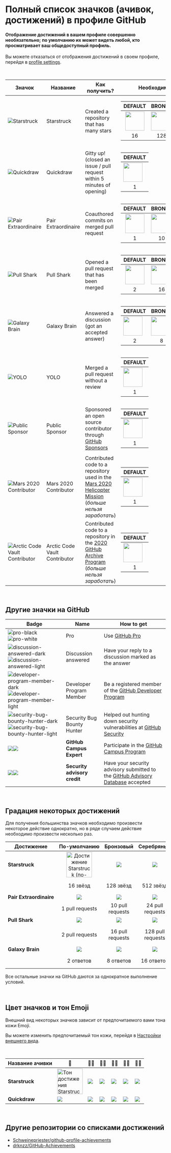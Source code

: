 # Полный список значков (ачивок, достижений) в профиле GitHub

#### Отображение достижений в вашем профиле совершенно необязательно; по умолчанию их может видеть любой, кто просматривает ваш общедоступный профиль.

Вы можете отказаться от отображения достижений в своем профиле, перейдя в [profile settings](https://github.com/settings).

<br>

| Значок | Название                      | Как получить?                                                                                                                                                          | Необходимое количество                                                                                                                                                                                                                                                                                                                                                                                                                                                                                                                                                                                                                                                                                                                                                                                                                                                 |
|---------------------------------------------------------------------------------------------------------------------------------|-------------------------------|------------------------------------------------------------------------------------------------------------------------------------------------------------------------|------------------------------------------------------------------------------------------------------------------------------------------------------------------------------------------------------------------------------------------------------------------------------------------------------------------------------------------------------------------------------------------------------------------------------------------------------------------------------------------------------------------------------------------------------------------------------------------------------------------------------------------------------------------------------------------------------------------------------------------------------------------------------------------------------------------------------------------------------------------------|
| ![Starstruck](https://github.githubassets.com/images/modules/profile/achievements/starstruck-default.png)                       | Starstruck                    | Created a repository that has many stars                                                                                                                               | <table>  <thead>  <tr>  <th>DEFAULT</th> <th>BRONZE</th>  <th>SILVER</th>  <th>GOLD</th>  </tr>  </thead>  <tbody>  <tr>  <td align="center"><img src="https://github.githubassets.com/images/modules/profile/achievements/starstruck-default.png" width="60px"></td>   <td><img src="https://github.githubassets.com/images/modules/profile/achievements/starstruck-bronze.png" width="60px" align="center"></td>  <td><img src="https://github.githubassets.com/images/modules/profile/achievements/starstruck-silver.png" width="60px"></td>  <td><img src="https://github.githubassets.com/images/modules/profile/achievements/starstruck-gold.png" width="60px"></td>  </tr>  <tr>  <td align="center">16</td>  <td align="center">128</td>  <td align="center">512</td>  <td align="center">4096</td>  </tr>   </tbody>  </table>                                |
| ![Quickdraw](https://github.githubassets.com/images/modules/profile/achievements/quickdraw-default.png)                         | Quickdraw                     | Gitty up!<br>(closed an issue / pull request within 5 minutes of opening)                                                                                              | <table>  <thead>  <tr>  <th>DEFAULT</th>  </tr>  </thead>  <tbody>  <tr>  <td><img src="https://github.githubassets.com/images/modules/profile/achievements/quickdraw-default.png" width="60px"></td> </tr>  <tr>  <td align="center">1</td> </tr>   </tbody>  </table>                                                                                                                                                                                                                                                                                                                                                                                                                                                                                                                                                                                                |
| ![Pair Extraordinaire](https://github.githubassets.com/images/modules/profile/achievements/pair-extraordinaire-default.png)     | Pair Extraordinaire           | Coauthored commits on merged pull request                                                                                                                              | <table>  <thead>  <tr>  <th>DEFAULT</th> <th>BRONZE</th>  <th>SILVER</th>  <th>GOLD</th>  </tr>  </thead>  <tbody>  <tr>  <td align="center"><img src="https://github.githubassets.com/images/modules/profile/achievements/pair-extraordinaire-default.png" width="60px"></td>   <td><img src="https://github.githubassets.com/images/modules/profile/achievements/pair-extraordinaire-bronze.png" width="60px" align="center"></td>  <td><img src="https://github.githubassets.com/images/modules/profile/achievements/pair-extraordinaire-silver.png" width="60px"></td>  <td><img src="https://github.githubassets.com/images/modules/profile/achievements/pair-extraordinaire-gold.png" width="60px"></td>  </tr>  <tr>  <td align="center">1</td>  <td align="center">10</td>  <td align="center">24</td>  <td align="center">48</td>  </tr>   </tbody>  </table> |
| ![Pull Shark](https://github.githubassets.com/images/modules/profile/achievements/pull-shark-default.png)                       | Pull Shark                    | Opened a pull request that has been merged                                                                                                                             | <table>  <thead>  <tr>  <th>DEFAULT</th> <th>BRONZE</th>  <th>SILVER</th>  <th>GOLD</th>  </tr>  </thead>  <tbody>  <tr>  <td align="center"><img src="https://github.githubassets.com/images/modules/profile/achievements/pull-shark-default.png" width="60px"></td>   <td><img src="https://github.githubassets.com/images/modules/profile/achievements/pull-shark-bronze.png" width="60px" align="center"></td>  <td><img src="https://github.githubassets.com/images/modules/profile/achievements/pull-shark-silver.png" width="60px"></td>  <td><img src="https://github.githubassets.com/images/modules/profile/achievements/pull-shark-gold.png" width="60px"></td>  </tr>  <tr>  <td align="center">2</td>  <td align="center">16</td>  <td align="center">128</td>  <td align="center">1024</td>  </tr>   </tbody>  </table>                                  |
| ![Galaxy Brain](https://github.githubassets.com/images/modules/profile/achievements/galaxy-brain-default.png)                   | Galaxy Brain                  | Answered a discussion<br>(got an accepted answer)                                                                                                                      | <table>  <thead>  <tr>  <th>DEFAULT</th> <th>BRONZE</th>  <th>SILVER</th>  <th>GOLD</th>  </tr>  </thead>  <tbody>  <tr>  <td><img src="https://github.githubassets.com/images/modules/profile/achievements/galaxy-brain-default.png" width="60px"></td>  <td><img src="https://github.githubassets.com/images/modules/profile/achievements/galaxy-brain-bronze.png" width="60px" align="center"></td>  <td><img src="https://github.githubassets.com/images/modules/profile/achievements/galaxy-brain-silver.png" width="60px"></td>  <td><img src="https://github.githubassets.com/images/modules/profile/achievements/galaxy-brain-gold.png" width="60px"></td>  </tr>  <tr>  <td align="center">2</td> <td align="center">8</td>  <td align="center">16</td>  <td align="center">32</td>  </tr>   </tbody>  </table>                                               |
| ![YOLO](https://github.githubassets.com/images/modules/profile/achievements/yolo-default.png)                                   | YOLO                          | Merged a pull request without a review                                                                                                                                 | <table>  <thead>  <tr>  <th>DEFAULT</th>  </tr>  </thead>  <tbody>  <tr>  <td><img src="https://github.githubassets.com/images/modules/profile/achievements/yolo-default.png" width="60px"></td> </tr>  <tr>  <td align="center">1</td> </tr>   </tbody>  </table>                                                                                                                                                                                                                                                                                                                                                                                                                                                                                                                                                                                                     |
| ![Public Sponsor](https://github.githubassets.com/images/modules/profile/achievements/public-sponsor-default.png)               | Public Sponsor                | Sponsored an open source contributor through [GitHub Sponsors](https://github.com/sponsors)                                                                            | <table>  <thead>  <tr>  <th>DEFAULT</th>  </tr>  </thead>  <tbody>  <tr>  <td><img src="https://github.githubassets.com/images/modules/profile/achievements/public-sponsor-default.png" width="60px"></td> </tr>  <tr>  <td align="center">1</td> </tr>   </tbody>  </table>                                                                                                                                                                                                                                                                                                                                                                                                                                                                                                                                                                                           |
| ![Mars 2020 Contributor](https://github.githubassets.com/images/modules/profile/achievements/mars-2020-contributor-default.png) | Mars 2020 Contributor         | Contributed code to a repository used in the [Mars 2020 Helicopter Mission](https://github.com/readme/featured/nasa-ingenuity-helicopter) (*больше нельзя заработать*) | <table>  <thead>  <tr>  <th>DEFAULT</th>  </tr>  </thead>  <tbody>  <tr>  <td><img src="https://github.githubassets.com/images/modules/profile/achievements/mars-2020-contributor-default.png" width="60px"></td> </tr>  <tr>  <td align="center">1</td> </tr>   </tbody>  </table>                                                                                                                                                                                                                                                                                                                                                                                                                                                                                                                                                                                    |
| ![Arctic Code Vault Contributor][arctic]                                                                                        | Arctic Code Vault Contributor | Contributed code to a repository in the [2020 GitHub Archive Program](https://archiveprogram.github.com/) (*больше нельзя заработать*)                                 | <table>  <thead>  <tr>  <th>DEFAULT</th>  </tr>  </thead>  <tbody>  <tr>  <td><img src="https://github.githubassets.com/images/modules/profile/achievements/arctic-code-vault-contributor-default.png" width="60px"></td> </tr>  <tr>  <td align="center">1</td> </tr>   </tbody>  </table>                                                                                                                                                                                                                                                                                                                                                                                                                                                                                                                                                                            |

[arctic]: https://github.githubassets.com/images/modules/profile/achievements/arctic-code-vault-contributor-default.png

<br>

## Другие значки на GitHub

| Badge   | Name | How to get  |
| --- | --- | --- |
| ![pro-black](https://user-images.githubusercontent.com/65187002/173065669-d1fdb5a7-8895-43cc-8dea-72a511a37e86.svg#gh-light-mode-only) ![pro-white](https://user-images.githubusercontent.com/65187002/173065531-57dbf8b1-7eb7-4d46-81bf-f2d18c7c9112.svg#gh-dark-mode-only)                                             | Pro                        | Use [GitHub Pro](https://docs.github.com/en/get-started/learning-about-github/githubs-products#github-pro)                        |
| ![discussion-answered-dark](https://user-images.githubusercontent.com/65187002/173078083-15a75f15-b040-4a92-8d70-561a206d9fd9.svg#gh-dark-mode-only)![discussion-answered-light](https://user-images.githubusercontent.com/65187002/173078106-28bea542-4620-46ee-837d-defda3e44ca6.svg#gh-light-mode-only)               | Discussion answered        | Have  your reply to a discussion marked as the answer                                                                             |
| ![developer-program-member-dark](https://user-images.githubusercontent.com/65187002/173079579-3c393d22-7a13-4e7d-87b8-341fb613d52b.svg#gh-dark-mode-only)![developer-program-member-light](https://user-images.githubusercontent.com/65187002/173079614-33f43a97-1cc2-4228-85e3-ef43836e17c2.svg#gh-light-mode-only)     | Developer Program Member   | Be a registered member of the [GitHub Developer Program](https://docs.github.com/en/developers/overview/github-developer-program) |
| ![security-bug-bounty-hunter-dark](https://user-images.githubusercontent.com/65187002/173081624-93e3cf1f-50b7-45a4-82b7-1954f66368b9.svg#gh-dark-mode-only)![security-bug-bounty-hunter-light](https://user-images.githubusercontent.com/65187002/173081657-e500d72c-9247-44c2-a3d3-2deff30e1ae7.svg#gh-light-mode-only) | Security Bug Bounty Hunter | Helped out hunting down security vulnerabilities at [GitHub Security](https://bounty.github.com/)                                 |
| ![][gce-dark]![][gce-light] | **GitHub Campus Expert**     | Participate in the [GitHub Campus Program](https://education.github.com/experts) |
| ![][sac-dark]![][sac-light] | **Security advisory credit** | Have your security advisory submitted to the [GitHub Advisory Database](https://github.com/advisories) accepted |

[gce-dark]: https://user-images.githubusercontent.com/65187002/173082819-b3625c23-bfd6-4492-b828-56ed91c45f52.svg#gh-dark-mode-only
[gce-light]: https://user-images.githubusercontent.com/65187002/173082836-08be81fe-13b7-4acf-9096-e5241d76f237.svg#gh-light-mode-only
[sac-dark]: https://user-images.githubusercontent.com/65187002/173084051-79a0a626-1c1a-4d60-afdf-50ad001d7b21.svg#gh-dark-mode-only
[sac-light]: https://user-images.githubusercontent.com/65187002/173084071-5f321da2-b2a9-490b-a524-1b21fa384d7e.svg#gh-light-mode-only

<br>

## Градация некоторых достижений

Для получения большинства значков необходимо произвести некоторое действие однократно, но в ряде случаем действие необходимо произвести несколько раз.

| **Достижение** | <nobr>По-умолчанию</nobr> | Бронзовый | Серебряный | Золотой | <nobr>100% samples</nobr> |
| --- | :---: | :---: | :---: | :---: | --- |
| **Starstruck** | <img src="https://github.githubassets.com/images/modules/profile/achievements/starstruck-default.png" alt="Достижение Starstruck (по-умолчанию)" style="width:80px"> | ![][ss-bronze]   | ![][ss-silver]    | ![][ss-gold]       | [@Rongronggg9](https://github.com/Rongronggg9?achievement=pair-extraordinaire&tab=achievements)
|                         | 16 звёзд        | 128 звёзд        | 512 звёзд         | 4096 звёзд         |      |
| <nobr>**Pair Extraordinaire**</nobr> | ![][pe-default] | ![][pe-bronze] | ![][pe-silver] | ![][pe-gold] | TODO |
|                         | 1 pull requests | 10 pull requests | 24 pull requests  | 48 pull requests   |      |
| **Pull Shark**          | ![][ps-default] | ![][ps-bronze]   | ![][ps-silver]    | ![][ps-gold]       | TODO |
|                         | 2 pull requests | 16 pull requests | 128 pull requests | 1024 pull requests |      |
| **Galaxy Brain**        | ![][gb-default] | ![][gb-bronze]   | ![][gb-silver]    | ![][gb-gold]       | TODO |
|                         | 2 ответов       | 8 ответов        | 16 ответов        | 32 ответов         |      |

[ss-bronze]: https://github.githubassets.com/images/modules/profile/achievements/starstruck-bronze.png
[ss-silver]: https://github.githubassets.com/images/modules/profile/achievements/starstruck-silver.png
[ss-gold]: https://github.githubassets.com/images/modules/profile/achievements/starstruck-gold.png

[pe-default]: https://github.githubassets.com/images/modules/profile/achievements/pair-extraordinaire-default.png
[pe-bronze]: https://github.githubassets.com/images/modules/profile/achievements/pair-extraordinaire-bronze.png
[pe-silver]: https://github.githubassets.com/images/modules/profile/achievements/pair-extraordinaire-silver.png
[pe-gold]: https://github.githubassets.com/images/modules/profile/achievements/pair-extraordinaire-gold.png

[ps-default]: https://github.githubassets.com/images/modules/profile/achievements/pull-shark-default.png
[ps-bronze]: https://github.githubassets.com/images/modules/profile/achievements/pull-shark-bronze.png
[ps-silver]: https://github.githubassets.com/images/modules/profile/achievements/pull-shark-silver.png
[ps-gold]: https://github.githubassets.com/images/modules/profile/achievements/pull-shark-gold.png

[gb-default]: https://github.githubassets.com/images/modules/profile/achievements/galaxy-brain-default.png
[gb-bronze]: https://github.githubassets.com/images/modules/profile/achievements/galaxy-brain-bronze.png
[gb-silver]: https://github.githubassets.com/images/modules/profile/achievements/galaxy-brain-silver.png
[gb-gold]: https://github.githubassets.com/images/modules/profile/achievements/galaxy-brain-gold.png

Все остальные значки на GitHub даются за однократное выполнение условий.

<br>

## Цвет значков и тон Emoji

Внешний вид некоторых значков зависит от предпочитаемого вами тона кожи Emoji.

Вы можете изменить предпочитаемый тон кожи, перейдя в [Настройки внешнего вида](https://github.com/settings/appearance).

<br>

| **Название ачивки** | 👋 | 👋🏻 | 👋🏼 | 👋🏽 | 👋🏾 | 👋🏿 |
| --- | --- | --- | --- | --- | --- | --- |
| **Starstruck** | <img src="https://github.githubassets.com/images/modules/profile/achievements/starstruck-default.png" alt="Тон достижения Starstruck по-умолчанию" style="width:80px"> | ![][s-light] | ![][s-light-medium] | ![][s-medium] | ![][s-medium-dark] | ![][s-dark] |
| **Quickdraw**       | ![][q-default] | ![][q-light] | ![][q-light-medium] | ![][q-medium] | ![][q-medium-dark] | ![][q-dark] |

[s-light]: https://github.githubassets.com/images/modules/profile/achievements/starstruck-default--light.png
[s-light-medium]: https://github.githubassets.com/images/modules/profile/achievements/starstruck-default--light-medium.png
[s-medium]: https://github.githubassets.com/images/modules/profile/achievements/starstruck-default--medium.png
[s-medium-dark]: https://github.githubassets.com/images/modules/profile/achievements/starstruck-default--medium-dark.png
[s-dark]: https://github.githubassets.com/images/modules/profile/achievements/starstruck-default--dark.png

[q-default]: https://github.githubassets.com/images/modules/profile/achievements/quickdraw-default.png
[q-light]: https://github.githubassets.com/images/modules/profile/achievements/quickdraw-default--light.png
[q-light-medium]: https://github.githubassets.com/images/modules/profile/achievements/quickdraw-default--light-medium.png
[q-medium]: https://github.githubassets.com/images/modules/profile/achievements/quickdraw-default--medium.png
[q-medium-dark]: https://github.githubassets.com/images/modules/profile/achievements/quickdraw-default--medium-dark.png
[q-dark]: https://github.githubassets.com/images/modules/profile/achievements/quickdraw-default--dark.png

<br>

## Другие репозитории со списками достижений

- [Schweinepriester/github-profile-achievements](https://github.com/Schweinepriester/github-profile-achievements)
- [drknzz/GitHub-Achievements](https://github.com/drknzz/GitHub-Achievements)
